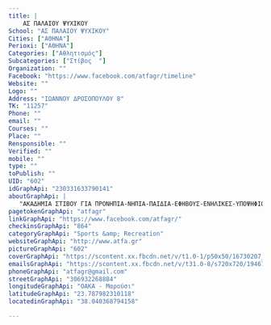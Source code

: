 ```yaml
---
title: |
    ΑΣ ΠΑΛΑΙΟΥ ΨΥΧΙΚΟΥ
School: "ΑΣ ΠΑΛΑΙΟΥ ΨΥΧΙΚΟΥ"
Cities: ["ΑΘΗΝΑ"]
Perioxi: ["ΑΘΗΝΑ"]
Categories: ["Αθλητισμός"]
Subcategories: ["Στίβος  "]
Organization: ""
Facebook: "https://www.facebook.com/atfagr/timeline"
Website: ""
Logo: ""
Address: "ΙΩΑΝΝΟΥ ΔΡΟΣΟΠΟΥΛΟΥ 8"
TK: "11257"
Phone: ""
email: ""
Courses: ""
Place: ""
Rensponsible: ""
Verified: ""
mobile: ""
type: ""
toPublish: ""
UID: "602"
idGraphApi: "230331633790141"
aboutGraphApi: | 
   "ΑΚΑΔΗΜΙΑ ΣΤΙΒΟΥ ΓΙΑ ΠΡΟΝΗΠΙΑ-ΝΗΠΙΑ-ΠΑΙΔΙΑ-ΕΦΗΒΟΥΣ-ΕΝΗΛΙΚΕΣ-ΥΠΟΨΗΦΙΟΥΣ ΓΙΑ ΣΤΡΑΤΙΩΤΙΚΕΣ ΣΧΟΛΕΣ ΚΑΙ Τ.Ε.Φ.Α.Α ΣΤΟ ΟΑΚΑ"
pagetokenGraphApi: "atfagr"
linkGraphApi: "https://www.facebook.com/atfagr/"
checkinsGraphApi: "864"
categoryGraphApi: "Sports &amp; Recreation"
websiteGraphApi: "http://www.atfa.gr"
pictureGraphApi: "602"
coverGraphApi: "https://scontent.xx.fbcdn.net/v/t1.0-1/p50x50/16730207_844929705663661_5637363846044135927_n.png?oh=7ed23ff3671ad2aac77b6b5439836cd0&amp;oe=5B03C303"
emailsGraphApi: "https://scontent.xx.fbcdn.net/v/t31.0-8/s720x720/19467575_925902877566343_8899047993301944125_o.jpg?oh=f0fc53e3c10940c0b8450b13a87d6cab&amp;oe=5B4261B8"
phoneGraphApi: "atfagr@gmail.com"
streetGraphApi: "306932268884"
longitudeGraphApi: "OAKA - Μαρούσι"
latitudeGraphApi: "23.787982310118"
locatedinGraphApi: "38.040368794158"

---
```




